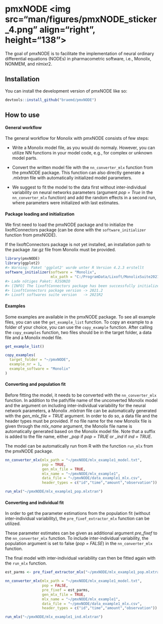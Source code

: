 
<!-- README.md is generated from README.Rmd. Please edit that file -->

# pmxNODE \<img src=“man/figures/pmxNODE_sticker_4.png” align=“right”, height=“138”\>

<!-- badges: start -->
<!-- badges: end -->

The goal of pmxNODE is to facilitate the implementation of neural
ordinary differential equations (NODEs) in pharmacometric software,
i.e., Monolix, NONMEM, and nlmixr2.

## Installation

You can install the development version of pmxNODE like so:

``` r
devtools::install_github("braemd/pmxNODE")
```

## How to use

#### General workflow

The general workflow for Monolix with pmxNODE consists of few steps:

- Write a Monolix model file, as you would do normaly. However, you can
  utilize NN functions in your model code, e.g., for complex or unknown
  model parts.

- Convert the written model file with the `nn_converter_mlx` function
  from the pmxNODE package. This function can also directly generate a
  *.mlxtran* file with automatically initialized model parameters.

- We suggest to fit the model to the data first without inter-individual
  variability on neural networks parameters (argument *pop = True* in
  the `nn_converter_mlx` function) and add the random effects in a
  second run, where parameters were initialized with last estimates.

#### Package loading and initialization

We first need to load the pmxNODE package and to initialize the
lixoftConnectors package (can be done with the `software_initializer`
function from pmxNODE).

If the lixoftConnectors package is not yet installed, an installation
path to the package .tar.gz file from Monolix must be provided.

``` r
library(pmxNODE)
library(ggplot2)
#> Warning: Paket 'ggplot2' wurde unter R Version 4.2.3 erstellt
software_initializer(software = "Monolix",
                     mlx_path = "C:/ProgramData/Lixoft/MonolixSuite2021R2")
#> Lade nötiges Paket: RJSONIO
#> [INFO] The lixoftConnectors package has been successfully initialized:
#> lixoftConnectors package version -> 2021.2
#> Lixoft softwares suite version   -> 2021R2
```

#### Examples

Some examples are available in the pmxNODE package. To see all example
files, you can use the `get_example_list` function. To copy an example
to a folder of your choice, you can use the `copy_example` function.
After calling the `copy_examples` function, two files should be in the
target folder, a data file and a Monolix model file.

``` r
get_example_list()

copy_examples(
  target_folder = "~/pmxNODE",
  example_nr = 1,
  example_software = "Monolix"
)
```

#### Converting and population fit

Before fitting the model, it needs to be converted with the
`nn_converter_mlx` function. In addition to the path/file name of the
unconverted Monolix model and the argument on including inter-individual
variability for the neural network parameters, a Monolix *.mlxtran* file
can be automatically generated with the *gen_mlx_file = TRUE* argument.
In order to do so, a data file and the header types must be provided. If
no file name for the new Monolix file is given through the *mlx_name*
argument, the Monolix file name is automatically generated based on the
Monolix model file. Note that a suffix is added to the file name, either
*\_pop* if *pop = TRUE* or *\_ind* if *ind = TRUE*.

The model can be automatically run from R with the function `run_mlx`
from the pmxNODE package.

``` r
nn_converter_mlx(mlx_path = "~/pmxNODE/mlx_example1_model.txt",
                 pop = TRUE,
                 gen_mlx_file = TRUE,
                 mlx_name = "~/pmxNODE/mlx_example1",
                 data_file = "~/pmxNODE/data_example1_mlx.csv",
                 header_types = c("id","time","amount","observation"))

run_mlx("~/pmxNODE/mlx_example1_pop.mlxtran")
```

#### Converting and individual fit

In order to get the parameter estimations from the population fit
(without inter-individual variability), the `pre_fixef_extractor_mlx`
function can be utilized.

These parameter estimates can be given as additional argument
*pre_fixef* to the `nn_converter_mlx` function. To include
inter-individual variability, the population argument is set to false
(*pop = FALSE*) in the `nn_converter_mlx` function.

The final model with inter-individual variability can then be fitted
again with the `run_mlx` function.

``` r
est_parms <- pre_fixef_extractor_mlx("~/pmxNODE/mlx_example1_pop.mlxtran")

nn_converter_mlx(mlx_path = "~/pmxNODE/mlx_example1_model.txt",
                 pop = FALSE,
                 pre_fixef = est_parms,
                 gen_mlx_file = TRUE,
                 mlx_name = "~/pmxNODE/mlx_example1",
                 data_file = "~/pmxNODE/data_example1_mlx.csv",
                 header_types = c("id","time","amount","observation"))

run_mlx("~/pmxNODE/mlx_example1_ind.mlxtran")
```
